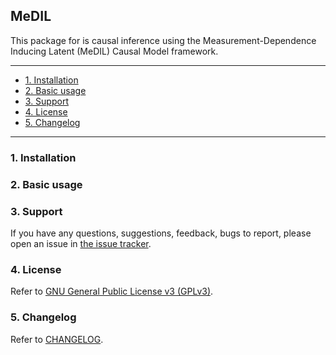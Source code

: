 ## MeDIL
This package for is causal inference using the Measurement-Dependence Inducing Latent (MeDIL) Causal Model framework.

---
- [1. Installation](#1-installation)
- [2. Basic usage](#2-basic-usage)
- [3. Support](#3-support)
- [4. License](#4-license)
- [5. Changelog](#5-changelog)
---


### 1. Installation

### 2. Basic usage

### 3. Support
If you have any questions, suggestions, feedback, bugs to report, please open an issue in [the issue tracker]().

### 4. License
Refer to [GNU General Public License v3 (GPLv3)](https://choosealicense.com/licenses/gpl-3.0/).

### 5. Changelog
Refer to [CHANGELOG](https://gitlab.cs.univie.ac.at/markhama94cs/medil/blob/master/CHANGELOG.md).